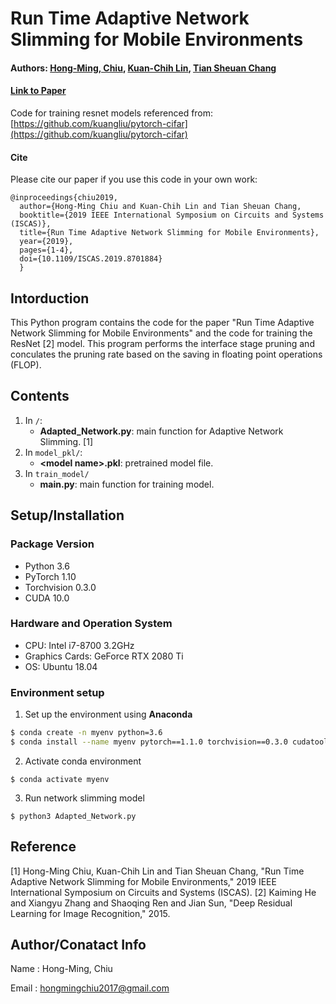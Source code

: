 # Run Time Adaptive Network Slimming for Mobile Environments

#### Authors: [Hong-Ming, Chiu](https://hong-ming.github.io/), [Kuan-Chih Lin](), [Tian Sheuan Chang](https://eenctu.nctu.edu.tw/tw/teacher/p1.php?num=108&page=1)
#### [Link to Paper](https://ieeexplore.ieee.org/document/8701884)
Code for training resnet models referenced from: [https://github.com/kuangliu/pytorch-cifar](https://github.com/kuangliu/pytorch-cifar)
#### Cite
Please cite our paper if you use this code in your own work:

```
@inproceedings{chiu2019,
  author={Hong-Ming Chiu and Kuan-Chih Lin and Tian Sheuan Chang,
  booktitle={2019 IEEE International Symposium on Circuits and Systems (ISCAS)}, 
  title={Run Time Adaptive Network Slimming for Mobile Environments}, 
  year={2019},
  pages={1-4},
  doi={10.1109/ISCAS.2019.8701884}
  }
```

## Intorduction
This Python program contains the code for the paper "Run Time Adaptive Network Slimming for Mobile Environments" and the code for training the ResNet [2] model. This program performs the interface stage pruning and conculates the pruning rate based on the saving in floating point operations (FLOP).

## Contents
1. In `/`:
    - **Adapted_Network.py**: main function for Adaptive Network Slimming. [1]
2. In `model_pkl/`: 
    - **\<model name>.pkl**: pretrained model file.
3. In `train_model/`
    - **main.py**: main function for training model.
    
## Setup/Installation
### Package Version
- Python 3.6
- PyTorch 1.10
- Torchvision 0.3.0
- CUDA 10.0
### Hardware and Operation System
- CPU: Intel i7-8700 3.2GHz
- Graphics Cards: GeForce RTX 2080 Ti
- OS: Ubuntu 18.04
### Environment setup
1. Set up the environment using **Anaconda** 
```sh
$ conda create -n myenv python=3.6
$ conda install --name myenv pytorch==1.1.0 torchvision==0.3.0 cudatoolkit=10.0 -c pytorch
```
2. Activate conda environment
```
$ conda activate myenv
```
3. Run network slimming model
```
$ python3 Adapted_Network.py
```
        
## Reference
[1] Hong-Ming Chiu, Kuan-Chih Lin and Tian Sheuan Chang, "Run Time Adaptive Network Slimming for Mobile Environments," 2019 IEEE International Symposium on Circuits and Systems (ISCAS).
[2] Kaiming He and Xiangyu Zhang and Shaoqing Ren and Jian Sun, "Deep Residual Learning for Image Recognition," 2015.
    
## Author/Conatact Info
Name  : Hong-Ming, Chiu

Email : hongmingchiu2017@gmail.com
